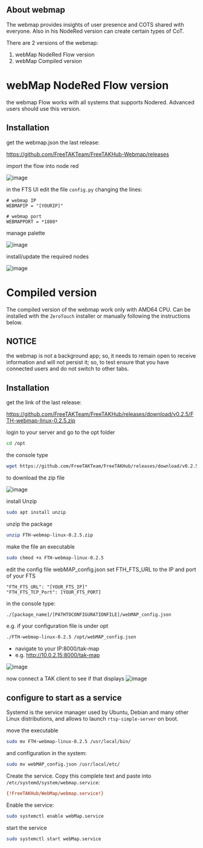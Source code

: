 ## About webmap
The webmap provides insights of user presence and COTS shared with everyone.
Also in his NodeRed version can create certain types of CoT.

There are 2 versions of the webmap:

1.  webMap NodeRed Flow version
2.  webMap Compiled version 


# webMap NodeRed Flow version
the webmap Flow works with all systems that supports Nodered. Advanced users should use this version.

## Installation 
get the webmap.json the last release:

<https://github.com/FreeTAKTeam/FreeTAKHub-Webmap/releases>

import the flow into node red

![image](https://user-images.githubusercontent.com/60719165/177557386-7b928582-fc87-4141-9cf5-713f5ff11b46.png)


in the FTS UI edit the file `config.py`
changing the lines:
```text
# webmap IP
WEBMAPIP = "[YOURIP]"

# webmap port
WEBMAPPORT = *1880*
```

manage palette

![image](https://github.com/FreeTAKTeam/FreeTAKServer-User-Docs/assets/60719165/2802f254-5eb3-4efe-8d93-6cccd82e0b80)

install/update the required nodes

![image](https://github.com/FreeTAKTeam/FreeTAKServer-User-Docs/assets/60719165/6ff491e5-949d-4194-8ebf-b69d95fbffd4)


# Compiled version
The compiled version of the webmap work only with AMD64 CPU.
Can be installed with the `ZeroTouch` installer
or manually following the instructions below.

 ## NOTICE
the webmap is not a background app;
so, it needs to remain open to receive information and will not persist it;
so, to test ensure that you have connected users and do not switch to other tabs.


## Installation 

get the link of the last release:

<https://github.com/FreeTAKTeam/FreeTAKHub/releases/download/v0.2.5/FTH-webmap-linux-0.2.5.zip>

login to your server and go to the opt folder

```bash
cd /opt
```

the console type  

```bash
wget https://github.com/FreeTAKTeam/FreeTAKHub/releases/download/v0.2.5/FTH-webmap-linux-0.2.5.zip
```
to download the zip file

![image](https://user-images.githubusercontent.com/60719165/142767625-c871e45a-8d0f-49ab-95ff-ddb2f99bfe8d.png)

install Unzip
```bash
sudo apt install unzip
```

unzip the package
```bash
unzip FTH-webmap-linux-0.2.5.zip
```

make the file an executable
```bash
sudo chmod +x FTH-webmap-linux-0.2.5
```
edit the config file webMAP_config.json
set FTH_FTS_URL to the IP and port of your FTS

```text
"FTH_FTS_URL": "[YOUR_FTS_IP]" 
"FTH_FTS_TCP_Port": [YOUR_FTS_PORT]
```

in the console type:
```bash
./[package_name]/[PATHTOCONFIGURATIONFILE]/webMAP_config.json
```

e.g. if your configuration file is under opt
```bash
./FTH-webmap-linux-0.2.5 /opt/webMAP_config.json
```

* navigate to your IP:8000/tak-map 
* e.g. http://10.0.2.15:8000/tak-map

![image](https://user-images.githubusercontent.com/60719165/142767854-276d1413-ece2-4487-8499-c7253fb27e8b.png)

now connect a TAK client to see if that displays
![image](https://user-images.githubusercontent.com/60719165/143260791-d909e0d5-38e4-4d78-98fe-2fb488e333bf.png)

## configure to start as a service
Systemd is the service manager used by Ubuntu, Debian and many other Linux distributions,
and allows to launch `rtsp-simple-server` on boot.

move the executable
```bash
sudo mv FTH-webmap-linux-0.2.5 /usr/local/bin/
```

and configuration in the system:

```bash
sudo mv webMAP_config.json /usr/local/etc/
```

Create the service. 
Copy this complete text and paste into `/etc/systemd/system/webmap.service`:
```ini
{!FreeTAKHub/WebMap/webmap.service!}
```

Enable the service:
```bash
sudo systemctl enable webMap.service
```

start the service
```bash
sudo systemctl start webMap.service
```
